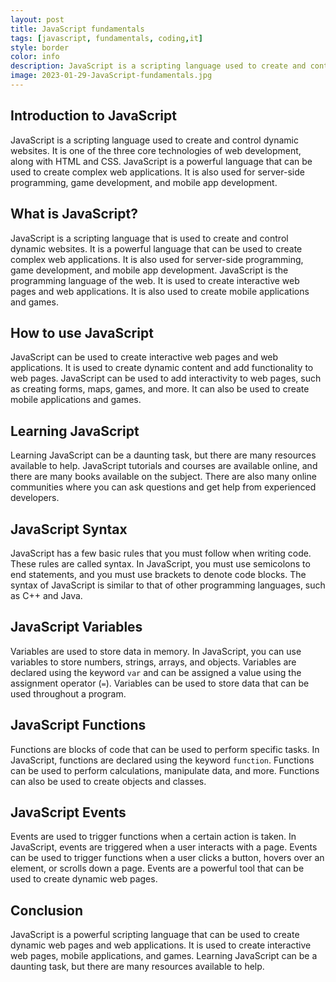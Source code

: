 ```yaml
---
layout: post
title: JavaScript fundamentals
tags: [javascript, fundamentals, coding,it]
style: border
color: info
description: JavaScript is a scripting language used to create and control dynamic websites. It is one of the three core technologies of web development, along with HTML and CSS. JavaScript is a powerful language that can be used to create complex web applications. It is also used for server-side programming, game development, and mobile app development.
image: 2023-01-29-JavaScript-fundamentals.jpg
---
```

## Introduction to JavaScript

JavaScript is a scripting language used to create and control dynamic websites. It is one of the three core technologies of web development, along with HTML and CSS. JavaScript is a powerful language that can be used to create complex web applications. It is also used for server-side programming, game development, and mobile app development.

## What is JavaScript?

JavaScript is a scripting language that is used to create and control dynamic websites. It is a powerful language that can be used to create complex web applications. It is also used for server-side programming, game development, and mobile app development. JavaScript is the programming language of the web. It is used to create interactive web pages and web applications. It is also used to create mobile applications and games.

## How to use JavaScript

JavaScript can be used to create interactive web pages and web applications. It is used to create dynamic content and add functionality to web pages. JavaScript can be used to add interactivity to web pages, such as creating forms, maps, games, and more. It can also be used to create mobile applications and games.

## Learning JavaScript

Learning JavaScript can be a daunting task, but there are many resources available to help. JavaScript tutorials and courses are available online, and there are many books available on the subject. There are also many online communities where you can ask questions and get help from experienced developers.

## JavaScript Syntax

JavaScript has a few basic rules that you must follow when writing code. These rules are called syntax. In JavaScript, you must use semicolons to end statements, and you must use brackets to denote code blocks. The syntax of JavaScript is similar to that of other programming languages, such as C++ and Java.

## JavaScript Variables

Variables are used to store data in memory. In JavaScript, you can use variables to store numbers, strings, arrays, and objects. Variables are declared using the keyword `var` and can be assigned a value using the assignment operator (`=`). Variables can be used to store data that can be used throughout a program.

## JavaScript Functions

Functions are blocks of code that can be used to perform specific tasks. In JavaScript, functions are declared using the keyword `function`. Functions can be used to perform calculations, manipulate data, and more. Functions can also be used to create objects and classes.

## JavaScript Events

Events are used to trigger functions when a certain action is taken. In JavaScript, events are triggered when a user interacts with a page. Events can be used to trigger functions when a user clicks a button, hovers over an element, or scrolls down a page. Events are a powerful tool that can be used to create dynamic web pages.

## Conclusion

JavaScript is a powerful scripting language that can be used to create dynamic web pages and web applications. It is used to create interactive web pages, mobile applications, and games. Learning JavaScript can be a daunting task, but there are many resources available to help.
